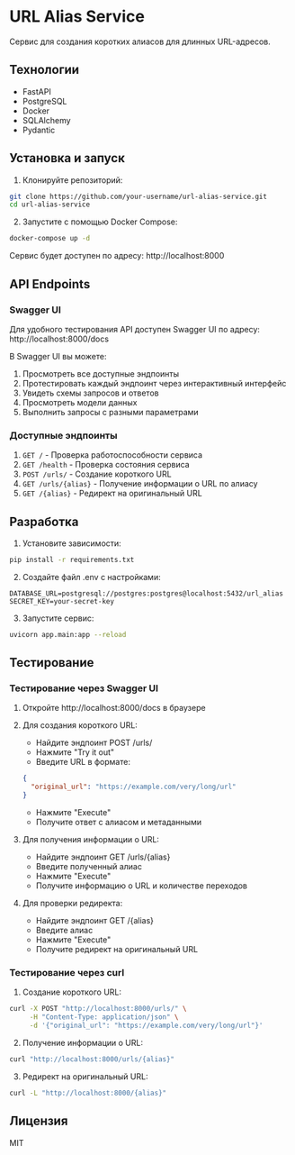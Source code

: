 # URL Alias Service

Сервис для создания коротких алиасов для длинных URL-адресов.

## Технологии

- FastAPI
- PostgreSQL
- Docker
- SQLAlchemy
- Pydantic

## Установка и запуск

1. Клонируйте репозиторий:
```bash
git clone https://github.com/your-username/url-alias-service.git
cd url-alias-service
```

2. Запустите с помощью Docker Compose:
```bash
docker-compose up -d
```

Сервис будет доступен по адресу: http://localhost:8000

## API Endpoints

### Swagger UI

Для удобного тестирования API доступен Swagger UI по адресу: http://localhost:8000/docs

В Swagger UI вы можете:
1. Просмотреть все доступные эндпоинты
2. Протестировать каждый эндпоинт через интерактивный интерфейс
3. Увидеть схемы запросов и ответов
4. Просмотреть модели данных
5. Выполнить запросы с разными параметрами

### Доступные эндпоинты

1. `GET /` - Проверка работоспособности сервиса
2. `GET /health` - Проверка состояния сервиса
3. `POST /urls/` - Создание короткого URL
4. `GET /urls/{alias}` - Получение информации о URL по алиасу
5. `GET /{alias}` - Редирект на оригинальный URL

## Разработка

1. Установите зависимости:
```bash
pip install -r requirements.txt
```

2. Создайте файл .env с настройками:
```env
DATABASE_URL=postgresql://postgres:postgres@localhost:5432/url_alias
SECRET_KEY=your-secret-key
```

3. Запустите сервис:
```bash
uvicorn app.main:app --reload
```

## Тестирование

### Тестирование через Swagger UI

1. Откройте http://localhost:8000/docs в браузере
2. Для создания короткого URL:
   - Найдите эндпоинт POST /urls/
   - Нажмите "Try it out"
   - Введите URL в формате:
   ```json
   {
     "original_url": "https://example.com/very/long/url"
   }
   ```
   - Нажмите "Execute"
   - Получите ответ с алиасом и метаданными

3. Для получения информации о URL:
   - Найдите эндпоинт GET /urls/{alias}
   - Введите полученный алиас
   - Нажмите "Execute"
   - Получите информацию о URL и количестве переходов

4. Для проверки редиректа:
   - Найдите эндпоинт GET /{alias}
   - Введите алиас
   - Нажмите "Execute"
   - Получите редирект на оригинальный URL

### Тестирование через curl

1. Создание короткого URL:
```bash
curl -X POST "http://localhost:8000/urls/" \
     -H "Content-Type: application/json" \
     -d '{"original_url": "https://example.com/very/long/url"}'
```

2. Получение информации о URL:
```bash
curl "http://localhost:8000/urls/{alias}"
```

3. Редирект на оригинальный URL:
```bash
curl -L "http://localhost:8000/{alias}"
```

## Лицензия

MIT 